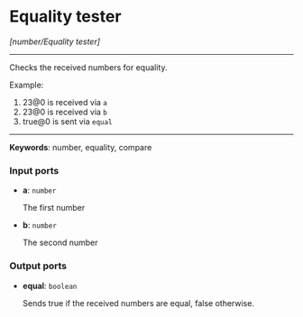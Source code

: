 # Equality tester

_[number/Equality tester]_

---

Checks the received numbers for equality.  
  
Example:  
  
1. 23@0 is received via `a`  
2. 23@0 is received via `b`  
3. true@0 is sent via `equal`  

---

__Keywords__: number, equality, compare

### Input ports

* __a__: ` number `

    The first number


* __b__: ` number `

    The second number

### Output ports

* __equal__: ` boolean `

    Sends true if the received numbers are equal, false otherwise.

